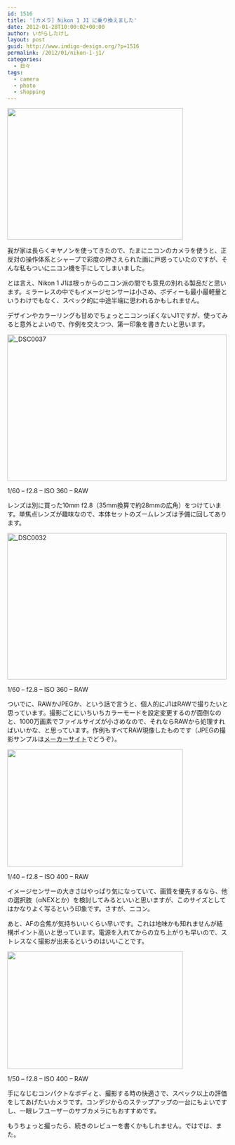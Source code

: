 ```yaml
---
id: 1516
title: '[カメラ] Nikon 1 J1 に乗り換えました'
date: 2012-01-28T10:00:02+00:00
author: いがらしたけし
layout: post
guid: http://www.indigo-design.org/?p=1516
permalink: /2012/01/nikon-1-j1/
categories:
  - 日々
tags:
  - camera
  - photo
  - shopping
---
```

[<img src="https://lh6.googleusercontent.com/-ihzTvo2nTAM/Txma1REjkwI/AAAAAAAAAW8/NmhneKCU8T0/s400/2012-01-21%25252001.42.49.jpg" height="300" width="400" />](https://picasaweb.google.com/lh/photo/LiPNvWTmIC00dAfR_aw4n0I-Gs5g_DIIc8Y78SZjSM8?feat=embedwebsite)

我が家は長らくキヤノンを使ってきたので、たまにニコンのカメラを使うと、正反対の操作体系とシャープで彩度の押さえられた画に戸惑っていたのですが、そんな私もついにニコン機を手にしてしまいました。

とは言え、Nikon 1 J1は根っからのニコン派の間でも意見の別れる製品だと思います。ミラーレスの中でもイメージセンサーは小さめ、ボディーも最小最軽量というわけでもなく、スペック的に中途半端に思われるかもしれません。

デザインやカラーリングも甘めでちょっとニコンっぽくないJ1ですが、使ってみると意外とよいので、作例を交えつつ、第一印象を書きたいと思います。
  
<!--more-->


  
[<img src="http://farm8.staticflickr.com/7030/6757037517_035d33f7a0.jpg" width="500" height="334" alt="_DSC0037" />](http://www.flickr.com/photos/takeshi81/6757037517/ "_DSC0037 by Takeshi+81, on Flickr")
  
1/60 &#8211; f2.8 &#8211; ISO 360 &#8211; RAW

レンズは別に買った10mm f2.8（35mm換算で約28mmの広角）をつけています。単焦点レンズが趣味なので、本体セットのズームレンズは予備に回してあります。

[<img src="http://farm8.staticflickr.com/7141/6757030809_e14a660815.jpg" width="500" height="334" alt="_DSC0032" />](http://www.flickr.com/photos/takeshi81/6757030809/ "_DSC0032 by Takeshi+81, on Flickr")
  
1/60 &#8211; f2.8 &#8211; ISO 360 &#8211; RAW

ついでに、RAWかJPEGか、という話で言うと、個人的にJ1はRAWで撮りたいと思っています。撮影ごとにいちいちカラーモードを設定変更するのが面倒なのと、1000万画素でファイルサイズが小さめなので、それならRAWから処理すればいいかな、と思っています。作例もすべてRAW現像したものです（JPEGの撮影サンプルは[メーカーサイト](http://www.nikon-image.com/products/camera/acil/body/nikon1_j1/sample.htm)でどうぞ）。

[<img src="https://lh6.googleusercontent.com/-uJJ7j_x18N4/Tx8pwBUGR7I/AAAAAAAAAXQ/L6xaxiYs-mY/s400/_DSC0014.jpg" height="268" width="400" />](https://picasaweb.google.com/lh/photo/P_A5jrmLR8p_8GxEnIV38mKlwn4Fkij7EkaYhPDln_g?feat=embedwebsite)
  
1/40 &#8211; f2.8 &#8211; ISO 400 &#8211; RAW

イメージセンサーの大きさはやっぱり気になっていて、画質を優先するなら、他の選択肢（αNEXとか）を検討してみるといいと思いますが、このサイズとしてはかなりよく写るという印象です。さすが、ニコン。

あと、AFの合焦が気持ちいいくらい早いです。これは地味かも知れませんが結構ポイント高いと思っています。電源を入れてからの立ち上がりも早いので、ストレスなく撮影が出来るというのはいいことです。

[<img src="https://lh4.googleusercontent.com/-CPGZdNJ_usU/Tx8pxMogQMI/AAAAAAAAAXY/Bqrc3Pwrego/s400/_DSC0015.jpg" height="268" width="400" />](https://picasaweb.google.com/lh/photo/iKJ3D0yD89mBINezz-U6VWKlwn4Fkij7EkaYhPDln_g?feat=embedwebsite)
  
1/50 &#8211; f2.8 &#8211; ISO 400 &#8211; RAW

手になじむコンパクトなボディと、撮影する時の快適さで、スペック以上の評価をしてあげたいカメラです。コンデジからのステップアップの一台にもよいですし、一眼レフユーザーのサブカメラにもおすすめです。

もうちょっと撮ったら、続きのレビューを書くかもしれません。ではでは、また。
